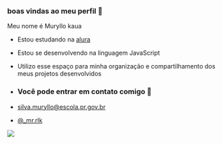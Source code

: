 ### boas vindas ao meu perfil 💚

Meu nome é Muryllo kaua 

- Estou estudando na [alura](https://www.alura.com.br)
- Estou se desenvolvendo na linguagem JavaScript
- Utilizo esse espaço para minha organização e compartilhamento dos meus projetos desenvolvidos

- ### Você pode entrar em contato comigo 📧

- silva.muryllo@escola.pr.gov.br

- [@_mr.rlk](https://www,instagram.com)

![](https://media.tenor.com/_u5iy8dCldoAAAAd/mc-kevin-lc.gif)
